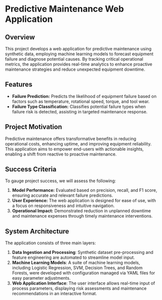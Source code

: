 # Predictive Maintenance Web Application

## Overview
This project develops a web application for predictive maintenance using synthetic data, employing machine learning models to forecast equipment failure and diagnose potential causes. By tracking critical operational metrics, the application provides real-time analytics to enhance proactive maintenance strategies and reduce unexpected equipment downtime.

## Features
- **Failure Prediction:** Predicts the likelihood of equipment failure based on factors such as temperature, rotational speed, torque, and tool wear.
- **Failure Type Classification:** Classifies potential failure types when failure risk is detected, assisting in targeted maintenance response.

## Project Motivation
Predictive maintenance offers transformative benefits in reducing operational costs, enhancing uptime, and improving equipment reliability. This application aims to empower end-users with actionable insights, enabling a shift from reactive to proactive maintenance. 

## Success Criteria
To gauge project success, we will assess the following:
1. **Model Performance:** Evaluated based on precision, recall, and F1 score, ensuring accurate and relevant failure predictions.
2. **User Experience:** The web application is designed for ease of use, with a focus on responsiveness and intuitive navigation.
3. **Operational Impact:** Demonstrated reduction in unplanned downtime and maintenance expenses through timely maintenance interventions.

## System Architecture
The application consists of three main layers:
1. **Data Ingestion and Processing**: Synthetic dataset pre-processing and feature engineering are automated to streamline model input.
2. **Machine Learning Models**: A suite of machine learning models, including Logistic Regression, SVM, Decision Trees, and Random Forests, were developed with configuration managed via YAML files for easy parameter adjustments.
3. **Web Application Interface**: The user interface allows real-time input of process parameters, displaying risk assessments and maintenance recommendations in an interactive format.
